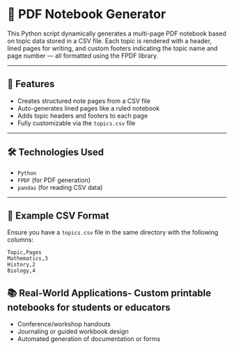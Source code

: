 # 📝 PDF Notebook Generator

This Python script dynamically generates a multi-page PDF notebook based on topic data stored in a CSV file. Each topic is rendered with a header, lined pages for writing, and custom footers indicating the topic name and page number — all formatted using the FPDF library.

---

## 🚀 Features

- Creates structured note pages from a CSV file
- Auto-generates lined pages like a ruled notebook
- Adds topic headers and footers to each page
- Fully customizable via the `topics.csv` file

---

## 🛠 Technologies Used

- `Python`
- `FPDF` (for PDF generation)
- `pandas` (for reading CSV data)

---

## 📄 Example CSV Format

Ensure you have a `topics.csv` file in the same directory with the following columns:

```csv
Topic,Pages
Mathematics,3
History,2
Biology,4
```

## 📚 Real-World Applications- Custom printable notebooks for students or educators
- Conference/workshop handouts
- Journaling or guided workbook design
- Automated generation of documentation or forms

